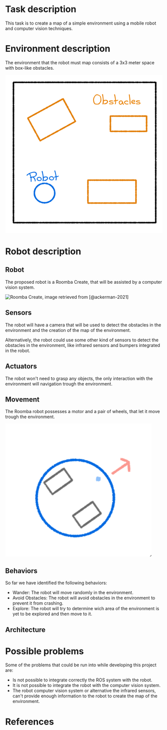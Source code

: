 
# Task description

This task is to create a map of a simple environment using a mobile robot and computer vision techniques.

# Environment description

The environment that the robot must map consists of a 3x3 meter space with box-like obstacles.

![Environment](./images/enviroment.png)

# Robot description

## Robot

The proposed robot is a Roomba Create, that will be assisted by a computer vision system.

![Roomba Create, image retrieved from [@ackerman-2021]](https://assets.rbl.ms/25583866/origin.jpg)

## Sensors

The robot will have a camera that will be used to detect the obstacles in the environment and the creation of the map of the environment.

Alternatively, the robot could use some other kind of sensors to detect the obstacles in the environment, like infrared sensors and bumpers integrated in the robot.

## Actuators

The robot won't need to grasp any objects, the only interaction with the environment will navigation trough the environment.

## Movement

The Roomba robot possesses a motor and a pair of wheels, that let it move trough the environment. 

![Robot](./images/movement.png)

## Behaviors

So far we have identified the following behaviors:

* Wander: The robot will move randomly in the environment.
* Avoid Obstacles: The robot will avoid obstacles in the environment to prevent it from crashing.
* Explore: The robot will try to determine wich area of the environment is yet to be explored and then move to it.

## Architecture



# Possible problems

Some of the problems that could be run into while developing this project are:

* Is not possible to integrate correctly the ROS system with the robot.
* It is not possible to integrate the robot with the computer vision system.
* The robot computer vision system or alternative the infrared sensors, can't provide enough information to the robot to create the map of the environment.

# References
